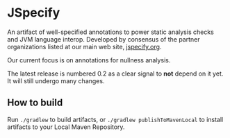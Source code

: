 # JSpecify

An artifact of well-specified annotations to power static analysis checks and JVM language interop.
Developed by consensus of the partner organizations listed at our main web site, [jspecify.org](http://jspecify.org).

Our current focus is on annotations for nullness analysis.

The latest release is numbered 0.2 as a clear signal to **not** depend on it yet.
It will still undergo many changes.

## How to build

Run `./gradlew` to build artifacts, or `./gradlew publishToMavenLocal` to install artifacts to your Local Maven Repository.
